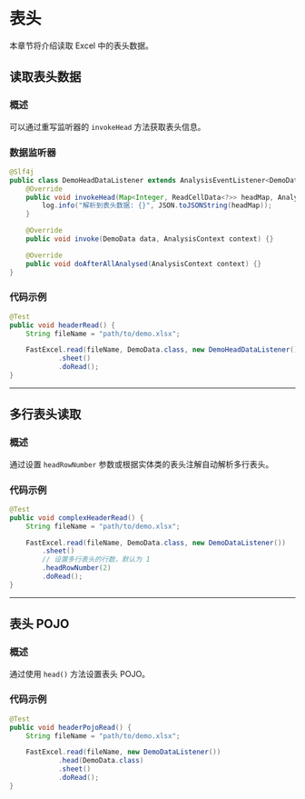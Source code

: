 # 表头
本章节将介绍读取 Excel 中的表头数据。

## 读取表头数据

### 概述
可以通过重写监听器的 `invokeHead` 方法获取表头信息。

### 数据监听器
```java
@Slf4j
public class DemoHeadDataListener extends AnalysisEventListener<DemoData> {
    @Override
    public void invokeHead(Map<Integer, ReadCellData<?>> headMap, AnalysisContext context) {
        log.info("解析到表头数据: {}", JSON.toJSONString(headMap));
    }

    @Override
    public void invoke(DemoData data, AnalysisContext context) {}

    @Override
    public void doAfterAllAnalysed(AnalysisContext context) {}
}
```

### 代码示例
```java
@Test
public void headerRead() {
    String fileName = "path/to/demo.xlsx";

    FastExcel.read(fileName, DemoData.class, new DemoHeadDataListener())
            .sheet()
            .doRead();
}
```

---

## 多行表头读取

### 概述
通过设置 `headRowNumber` 参数或根据实体类的表头注解自动解析多行表头。

### 代码示例
```java
@Test
public void complexHeaderRead() {
    String fileName = "path/to/demo.xlsx";

    FastExcel.read(fileName, DemoData.class, new DemoDataListener())
        .sheet()
        // 设置多行表头的行数，默认为 1
        .headRowNumber(2)
        .doRead();
}
```

---

## 表头 POJO

### 概述
通过使用 `head()` 方法设置表头 POJO。

### 代码示例
```java
@Test
public void headerPojoRead() {
    String fileName = "path/to/demo.xlsx";

    FastExcel.read(fileName, new DemoDataListener())
            .head(DemoData.class)
            .sheet()
            .doRead();
}
```
